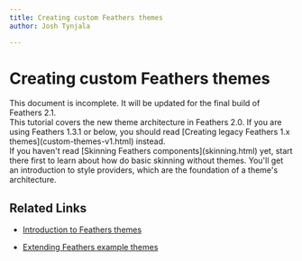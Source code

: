 ```yaml
---
title: Creating custom Feathers themes  
author: Josh Tynjala

---
```

# Creating custom Feathers themes

<aside class="warn">This document is incomplete. It will be updated for the final build of Feathers 2.1.</aside>

<aside class="warn">This tutorial covers the new theme architecture in Feathers 2.0. If you are using Feathers 1.3.1 or below, you should read [Creating legacy Feathers 1.x themes](custom-themes-v1.html) instead.</aside>

<aside class="info">If you haven't read [Skinning Feathers components](skinning.html) yet, start there first to learn about how do basic skinning without themes. You'll get an introduction to style providers, which are the foundation of a theme's architecture.</aside>


## Related Links

-   [Introduction to Feathers themes](themes.html)

-   [Extending Feathers example themes](extending-themes.html)
